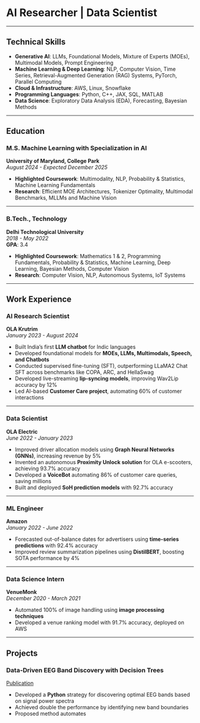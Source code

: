 # AI Researcher | Data Scientist
---

## Technical Skills
- **Generative AI**: LLMs, Foundational Models, Mixture of Experts (MOEs), Multimodal Models, Prompt Engineering
- **Machine Learning & Deep Learning**: NLP, Computer Vision, Time Series, Retrieval-Augmented Generation (RAG) Systems, PyTorch, Parallel Computing
- **Cloud & Infrastructure**: AWS, Linux, Snowflake
- **Programming Languages**: Python, C++, JAX, SQL, MATLAB
- **Data Science**: Exploratory Data Analysis (EDA), Forecasting, Bayesian Methods

---

## Education
### M.S. Machine Learning with Specialization in AI
**University of Maryland, College Park**  
_August 2024 - Expected December 2025_  

- **Highlighted Coursework**: Multimodality, NLP, Probability & Statistics, Machine Learning Fundamentals
- **Research**: Efficient MOE Architectures, Tokenizer Optimality, Multimodal Benchmarks, MLLMs and Machine Vision

---

### B.Tech., Technology
**Delhi Technological University**  
_2018 - May 2022_  
**GPA**: 3.4  

- **Highlighted Coursework**: Mathematics 1 & 2, Programming Fundamentals, Probability & Statistics, Machine Learning, Deep Learning, Bayesian Methods, Computer Vision
- **Research**: Computer Vision, NLP, Autonomous Systems, IoT Systems

---

## Work Experience

### AI Research Scientist  
**OLA Krutrim**  
_January 2023 - August 2024_

- Built India’s first **LLM chatbot** for Indic languages
- Developed foundational models for **MOEs, LLMs, Multimodals, Speech, and Chatbots**
- Conducted supervised fine-tuning (SFT), outperforming LLaMA2 Chat SFT across benchmarks like COPA, ARC, and HellaSwag
- Developed live-streaming **lip-syncing models**, improving Wav2Lip accuracy by 12%
- Led AI-based **Customer Care project**, automating 60% of customer interactions

---

### Data Scientist  
**OLA Electric**  
_June 2022 - January 2023_

- Improved driver allocation models using **Graph Neural Networks (GNNs)**, increasing revenue by 5%
- Invented an autonomous **Proximity Unlock solution** for OLA e-scooters, achieving 93.7% accuracy
- Developed a **VoiceBot** automating 86% of customer care queries, saving millions
- Built and deployed **SoH prediction models** with 92.7% accuracy

---

### ML Engineer  
**Amazon**  
_January 2022 - June 2022_

- Forecasted out-of-balance dates for advertisers using **time-series predictions** with 92.4% accuracy
- Improved review summarization pipelines using **DistilBERT**, boosting SOTA performance by 4%

---

### Data Science Intern  
**VenueMonk**  
_December 2020 - March 2021_

- Automated 100% of image handling using **image processing techniques**
- Developed a venue ranking model with 91.7% accuracy, deployed on AWS

---

## Projects

### Data-Driven EEG Band Discovery with Decision Trees  
[Publication](https://www.mdpi.com/1424-8220/22/8/3048)  

- Developed a **Python** strategy for discovering optimal EEG bands based on signal power spectra
- Achieved double the performance by identifying new band boundaries
- Proposed method automates
